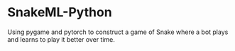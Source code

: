 # SnakeML-Python
Using pygame and pytorch to construct a game of Snake where a bot plays and learns to play it better over time.


